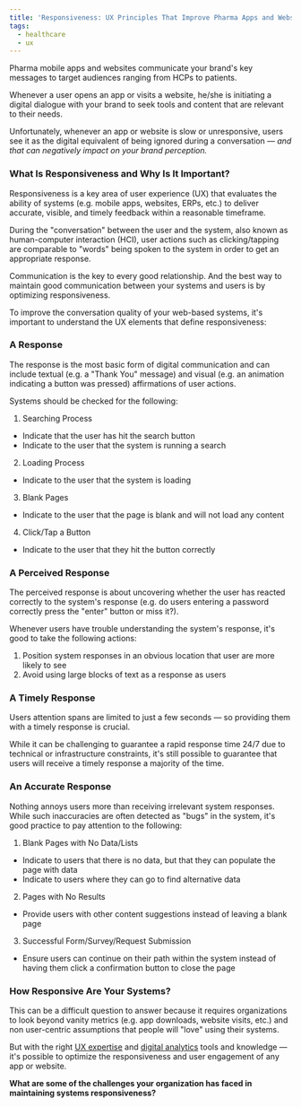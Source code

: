 ```yaml
---
title: 'Responsiveness: UX Principles That Improve Pharma Apps and Websites'
tags:
  - healthcare
  - ux
---
```


Pharma mobile apps and websites communicate your brand's key messages to target audiences ranging from HCPs to patients. 

Whenever a user opens an app or visits a website, he/she is initiating a digital dialogue with your brand to seek tools and content that are relevant to their needs. 

Unfortunately, whenever an app or website is slow or unresponsive, users see it as the digital equivalent of being ignored during a conversation — *and that can negatively impact on your brand perception.* 
 
### What Is Responsiveness and Why Is It Important? 
Responsiveness is a key area of user experience (UX) that evaluates the ability of systems (e.g. mobile apps, websites, ERPs, etc.) to deliver accurate, visible, and timely feedback within a reasonable timeframe.

During the "conversation" between the user and the system, also known as human-computer interaction (HCI), user actions such as clicking/tapping are comparable to "words" being spoken to the system in order to get an appropriate response. 

Communication is the key to every good relationship. And the best way to maintain good communication between your systems and users is by optimizing responsiveness.  

To improve the conversation quality of your web-based systems, it's important to understand the UX elements that define responsiveness: 

### A Response 
The response is the most basic form of digital communication and can include textual (e.g. a "Thank You" message) and visual (e.g. an animation indicating a button was pressed) affirmations of user actions. 

Systems should be checked for the following: 

1. Searching Process
  - Indicate that the user has hit the search button
  - Indicate to the user that the system is running a search 
2. Loading Process 
  - Indicate to the user that the system is loading
3. Blank Pages
  - Indicate to the user that the page is blank and will not load any content 
4. Click/Tap a Button
  - Indicate to the user that they hit the button correctly 


### A Perceived Response 
The perceived response is about uncovering whether the user has reacted correctly to the system's response (e.g. do users entering a password correctly press the "enter" button or miss it?). 

Whenever users have trouble understanding the system's response, it's good to take the following actions: 

1. Position system responses in an obvious location that user are more likely to see
2. Avoid using large blocks of text as a response as users 

### A Timely Response 
Users attention spans are limited to just a few seconds — so providing them with a timely response is crucial. 

While it can be challenging to guarantee a rapid response time 24/7 due to technical or infrastructure constraints, it's still possible to guarantee that users will receive a timely response a majority of the time. 


### An Accurate Response 
Nothing annoys users more than receiving irrelevant system responses. While such inaccuracies are often detected as "bugs" in the system, it's good practice to pay attention to the following: 

1. Blank Pages with No Data/Lists
  - Indicate to users that there is no data, but that they can populate the page with data
  - Indicate to users where they can go to find alternative data
2. Pages with No Results
  - Provide users with other content suggestions instead of leaving a blank page 
3. Successful Form/Survey/Request Submission
  - Ensure users can continue on their path within the system instead of having them click a confirmation button to close the page

### How Responsive Are Your Systems? 
This can be a difficult question to answer because it requires organizations to look beyond vanity metrics (e.g. app downloads, website visits, etc.) and non user-centric assumptions that people will "love" using their systems. 

But with the right [UX expertise](http://innocellence.com/d/en/capabilities/design_user_experience.html) and [digital analytics](http://blog.innocellence.com/2016/07/11/why-digital-analytics-is-crucial-for-optimizing-pharma-business-outcomes/) tools and knowledge — it's possible to optimize the responsiveness and user engagement of any app or website. 

**What are some of the challenges your organization has faced in maintaining systems responsiveness?**